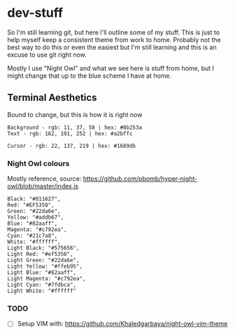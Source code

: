 # dev-stuff
So I'm still learning git, but here I'll outline some of my stuff.
This is just to help myself keep a consistent theme from work to home. Probably not the best way to do this or even the easiest but I'm still learning and this is an excuse to use git right now.

Mostly I use "Night Owl" and what we see here is stuff from home, but I might change that up to the blue scheme I have at home.

## Terminal Aesthetics
Bound to change, but this is how it is right now
```
Background - rgb: 11, 37, 58 | hex: #0b253a
Text - rgb: 162, 191, 252 | hex: #a2bffc

Cursor - rgb: 22, 137, 219 | hex: #1689db
```

### Night Owl colours
Mostly reference, source: https://github.com/pbomb/hyper-night-owl/blob/master/index.js
```
Black: "#011627",
Red: "#EF5350",
Green: "#22da6e",
Yellow: "#addb67",
Blue: "#82aaff",
Magenta: "#c792ea",
Cyan: "#21c7a8",
White: "#ffffff",
Light Black: "#575656",
Light Red: "#ef5350",
Light Green: "#22da6e",
Light Yellow: "#ffeb95",
Light Blue: "#82aaff",
Light Magenta: "#c792ea",
Light Cyan: "#7fdbca",
Light White: "#ffffff"
```

### TODO
- [ ] Setup VIM with: https://github.com/Khaledgarbaya/night-owl-vim-theme